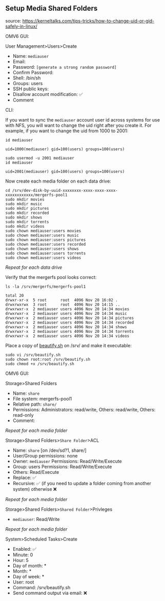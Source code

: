 ## Setup Media Shared Folders

source: https://kerneltalks.com/tips-tricks/how-to-change-uid-or-gid-safely-in-linux/  

OMV6 GUI:

User Management>Users>Create
* Name: ```mediauser```
* Email:
* Password: ```[generate a strong random password]```
* Confirm Password:
* Shell: /bin/sh
* Groups: users
* SSH public keys: 
* Disallow account modification: :white_check_mark:
* Comment

CLI:

If you want to sync the ```mediauser``` account user id across systems for use with NFS, you will want to change the uid right after you create it.  For example, if you want to change the uid from 1000 to 2001:

```console
id mediauser
```
```
uid=1000(mediauser) gid=100(users) groups=100(users)
```
```console
sudo usermod -u 2001 mediauser
id mediauser
```
```
uid=2001(mediauser) gid=100(users) groups=100(users)
```

Now create each media folder on each data drive:

```console
cd /srv/dev-disk-by-uuid-xxxxxxxx-xxxx-xxxx-xxxx-xxxxxxxxxxxx/mergerfs-pool1
sudo mkdir movies
sudo mkdir music
sudo mkdir pictures
sudo mkdir recorded
sudo mkdir shows
sudo mkdir torrents
sudo mkdir videos
sudo chown mediauser:users movies
sudo chown mediauser:users music
sudo chown mediauser:users pictures
sudo chown mediauser:users recorded
sudo chown mediauser:users shows
sudo chown mediauser:users torrents
sudo chown mediauser:users videos
```
_Repeat for each data drive_

Verify that the mergerfs pool looks correct:
```console
ls -la /srv/mergerfs/mergerfs-pool1
```

```
total 20
drwxr-xr-x  5 root      root  4096 Nov 20 16:02 .
drwxrwxrwx  3 root      root  4096 Nov 20 14:15 ..
drwxrwxr-x  2 mediauser users 4096 Nov 20 14:34 movies
drwxrwxr-x  2 mediauser users 4096 Nov 20 14:34 music
drwxrwxr-x  2 mediauser users 4096 Nov 20 14:34 pictures
drwxrwxr-x  2 mediauser users 4096 Nov 20 14:34 recorded
drwxrwxr-x  2 mediauser users 4096 Nov 20 14:34 shows
drwxrwxr-x  2 mediauser users 4096 Nov 20 14:34 torrents
drwxrwxr-x  2 mediauser users 4096 Nov 20 14:34 videos
```

Place a copy of [beautify.sh](beautify.sh) on /srv/ and make it executable:

```console
sudo vi /srv/beautify.sh
sudo chown root:root /srv/beautify.sh
sudo chmod +x /srv/beautify.sh
```

OMV6 GUI:

Storage>Shared Folders
* Name: ```share```
* File system: mergerfs-pool1
* Relative path: ```share/```
* Permissions: Administrators: read/write, Others: read/write, Others: read-only
* Comment:

_Repeat for each media folder_

Storage>Shared Folders>```Share Folder```>ACL
* Name: ```share``` [on /dev/sd?1, share/]
* User/Group permissions: none
* Owner: ```mediauser``` Permissions: Read/Write/Execute
* Group: users Permissions: Read/Write/Execute
* Others: Read/Execute
* Replace: :white_check_mark:
* Recursive: :white_check_mark: (if you need to update a folder coming from another system) otherwise :x:

_Repeat for each media folder_

Storage>Shared Folders>```Shared Folder```>Privleges
* ```mediauser```: Read/Write

_Repeat for each media folder_

System>Scheduled Tasks>Create
* Enabled: :white_check_mark:
* Minute: 0
* Hour: 5
* Day of month: *
* Month: *
* Day of week: *
* User: root
* Command: /srv/beautify.sh
* Send command output via email: :x:
